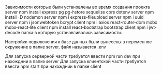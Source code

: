 Зависимости которые были установлены во время создания проекта
server npm install express pg pg-hstore sequelize cors dotenv
server npm install -D nodemon
server npm i express-fileupload
server npm i uuid
server npm i jsonwebtoken bcrypt
client npm i axios react-router-dom mobx mobx-react-lite
client npm install react-bootstrap bootstrap
client npm i jwt-decode
папка в которую устанавливались зависимости.

Настройки подключения к базе данных были вынесены в переменное окружение в папке server, файл называется .env

Для запуска серверной части требуется ввести npm run dev при нахожднии в папке server
Для запуска клиентской части требуется ввести npm start при нахожднии в папке client

